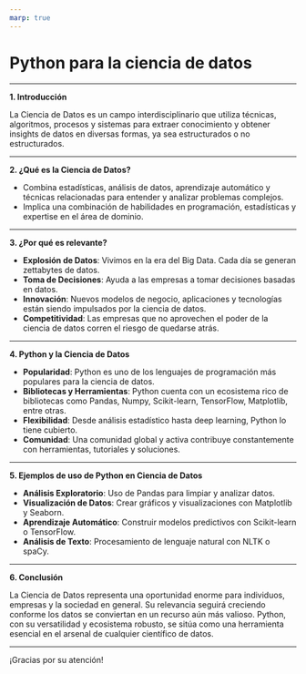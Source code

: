 ```yaml
---
marp: true
--- 
```


# Python para la ciencia de datos

---

**1. Introducción**

La Ciencia de Datos es un campo interdisciplinario que utiliza técnicas, algoritmos, procesos y sistemas para extraer conocimiento y obtener insights de datos en diversas formas, ya sea estructurados o no estructurados.

---

**2. ¿Qué es la Ciencia de Datos?**

- Combina estadísticas, análisis de datos, aprendizaje automático y técnicas relacionadas para entender y analizar problemas complejos.
- Implica una combinación de habilidades en programación, estadísticas y expertise en el área de dominio.

---

**3. ¿Por qué es relevante?**

- **Explosión de Datos**: Vivimos en la era del Big Data. Cada día se generan zettabytes de datos.
- **Toma de Decisiones**: Ayuda a las empresas a tomar decisiones basadas en datos.
- **Innovación**: Nuevos modelos de negocio, aplicaciones y tecnologías están siendo impulsados por la ciencia de datos.
- **Competitividad**: Las empresas que no aprovechen el poder de la ciencia de datos corren el riesgo de quedarse atrás.

---

**4. Python y la Ciencia de Datos**

- **Popularidad**: Python es uno de los lenguajes de programación más populares para la ciencia de datos.
- **Bibliotecas y Herramientas**: Python cuenta con un ecosistema rico de bibliotecas como Pandas, Numpy, Scikit-learn, TensorFlow, Matplotlib, entre otras.
- **Flexibilidad**: Desde análisis estadístico hasta deep learning, Python lo tiene cubierto.
- **Comunidad**: Una comunidad global y activa contribuye constantemente con herramientas, tutoriales y soluciones.

---

**5. Ejemplos de uso de Python en Ciencia de Datos**

- **Análisis Exploratorio**: Uso de Pandas para limpiar y analizar datos.
- **Visualización de Datos**: Crear gráficos y visualizaciones con Matplotlib y Seaborn.
- **Aprendizaje Automático**: Construir modelos predictivos con Scikit-learn o TensorFlow.
- **Análisis de Texto**: Procesamiento de lenguaje natural con NLTK o spaCy.

---

**6. Conclusión**

La Ciencia de Datos representa una oportunidad enorme para individuos, empresas y la sociedad en general. Su relevancia seguirá creciendo conforme los datos se conviertan en un recurso aún más valioso. Python, con su versatilidad y ecosistema robusto, se sitúa como una herramienta esencial en el arsenal de cualquier científico de datos.

---

¡Gracias por su atención!